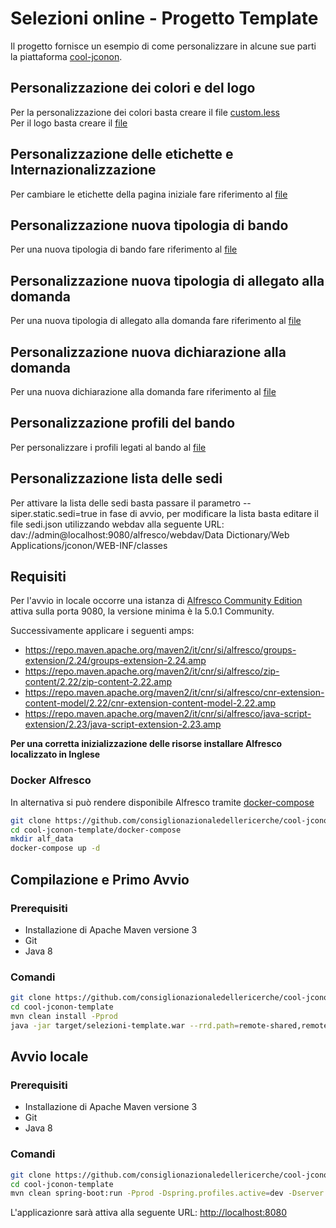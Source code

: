 # Selezioni online - Progetto Template

Il progetto fornisce un esempio di come personalizzare in alcune sue parti la piattaforma [cool-jconon](https://github.com/consiglionazionaledellericerche/cool-jconon).

## Personalizzazione dei colori e del logo

Per la personalizzazione dei colori basta creare il file [custom.less](src/main/less/custom.less)   
Per il logo basta creare il [file](src/main/resources/META-INF/img/logo.png)

## Personalizzazione delle etichette e Internazionalizzazione

Per cambiare le etichette della pagina iniziale fare riferimento al [file](src/main/resources/i18n/home_it.properties)   

## Personalizzazione nuova tipologia di bando

Per una nuova tipologia di bando fare riferimento al [file](src/main/resources/remote-single-model/Data%20Dictionary/Models/jconon_nuovo_ente_model.xml)   

## Personalizzazione nuova tipologia di allegato alla domanda

Per una nuova tipologia di allegato alla domanda fare riferimento al [file](src/main/resources/remote-single-model/Data%20Dictionary/Models/jconon_nuovo_allegato_model.xml)

## Personalizzazione nuova dichiarazione alla domanda

Per una nuova dichiarazione alla domanda fare riferimento al [file](src/main/resources/remote-single-model/Data%20Dictionary/Models/jconon_nuova_dichiarazione_model.xml)

## Personalizzazione profili del bando

Per personalizzare i profili legati al bando al [file](src/main/resources/remote-single-model/Data%20Dictionary/Models/jconon_call_constraint_elenco_profilo_livello.xml)

## Personalizzazione lista delle sedi

Per attivare la lista delle sedi basta passare il parametro --siper.static.sedi=true in fase di avvio, per modificare la lista basta editare il file sedi.json utilizzando webdav alla seguente URL: dav://admin@localhost:9080/alfresco/webdav/Data Dictionary/Web Applications/jconon/WEB-INF/classes 

## Requisiti

Per l'avvio in locale occorre una istanza di [Alfresco Community Edition](https://www.alfresco.com/thank-you/thank-you-downloading-alfresco-community-edition) attiva sulla porta 9080, la versione minima è la 5.0.1 Community.  

Successivamente applicare i seguenti amps:
- https://repo.maven.apache.org/maven2/it/cnr/si/alfresco/groups-extension/2.24/groups-extension-2.24.amp
- https://repo.maven.apache.org/maven2/it/cnr/si/alfresco/zip-content/2.22/zip-content-2.22.amp
- https://repo.maven.apache.org/maven2/it/cnr/si/alfresco/cnr-extension-content-model/2.22/cnr-extension-content-model-2.22.amp
- https://repo.maven.apache.org/maven2/it/cnr/si/alfresco/java-script-extension/2.23/java-script-extension-2.23.amp

**Per una corretta inizializzazione delle risorse installare Alfresco localizzato in Inglese**

### Docker Alfresco
In alternativa si può rendere disponibile Alfresco tramite [docker-compose](docker-compose/docker-compose.yml)   
```bash
git clone https://github.com/consiglionazionaledellericerche/cool-jconon-template.git
cd cool-jconon-template/docker-compose
mkdir alf_data
docker-compose up -d
```

## Compilazione e Primo Avvio
### Prerequisiti
- Installazione di Apache Maven versione 3
- Git
- Java 8

### Comandi
```bash
git clone https://github.com/consiglionazionaledellericerche/cool-jconon-template.git
cd cool-jconon-template
mvn clean install -Pprod
java -jar target/selezioni-template.war --rrd.path=remote-shared,remote-single-model --oil.url=http://localhost:9081/rest --user.admin.password=admin --server.servlet.context-path=/ --repository.base.url=http://localhost:9080/alfresco/ --spring.profiles.active=dev --spid.enable=true --spid.issuer.entityId=https://miauri.it --spid.destination=http://localhost:8080/spid/send-response
```

## Avvio locale
### Prerequisiti
- Installazione di Apache Maven versione 3
- Git
- Java 8

### Comandi
```bash
git clone https://github.com/consiglionazionaledellericerche/cool-jconon-template.git
cd cool-jconon-template
mvn clean spring-boot:run -Pprod -Dspring.profiles.active=dev -Dserver.servlet.context-path=/ -Duser.admin.password=admin -Drepository.base.url=http://localhost:9080/alfresco/
```

L'applicazionre sarà attiva alla seguente URL: <http://localhost:8080>

